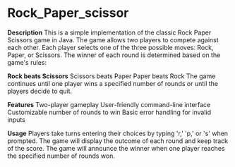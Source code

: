 # Rock_Paper_scissor

**Description**
This is a simple implementation of the classic Rock Paper Scissors game in Java. The game allows two players to compete against each other. Each player selects one of the three possible moves: Rock, Paper, or Scissors. The winner of each round is determined based on the game's rules:

**Rock beats Scissors**
Scissors beats Paper
Paper beats Rock
The game continues until one player wins a specified number of rounds or until the players decide to quit.

**Features**
Two-player gameplay
User-friendly command-line interface
Customizable number of rounds to win
Basic error handling for invalid inputs

**Usage**
Players take turns entering their choices by typing 'r,' 'p,' or 's' when prompted.
The game will display the outcome of each round and keep track of the score.
The game will announce the winner when one player reaches the specified number of rounds won.

